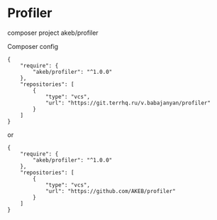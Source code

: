 # Profiler

composer project akeb/profiler

Composer config
```
{
	"require": {
		"akeb/profiler": "^1.0.0"
	},
	"repositories": [
		{
			"type": "vcs",
			"url": "https://git.terrhq.ru/v.babajanyan/profiler"
		}
	]
}
```

or

```
{
	"require": {
		"akeb/profiler": "^1.0.0"
	},
	"repositories": [
		{
			"type": "vcs",
			"url": "https://github.com/AKEB/profiler"
		}
	]
}
```